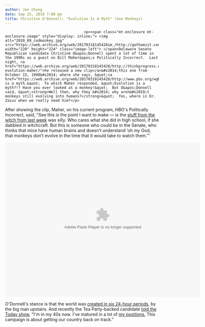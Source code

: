 ```yaml
---
author: Jen Chung
date: Sep 25, 2010 7:00 pm
title: Christine O'Donnell: "Evolution Is A Myth" (See Monkeys)
---
```


	
										<p><span class="mt-enclosure mt-enclosure-image" style="display: inline;"> <img alt="2010_09_codmonkey.jpg" src="https://web.archive.org/web/20170318145428im_/http://gothamist.com/attachments/jen/2010_09_codmonkey.jpg" width="220" height="224" class="image-left"> </span>Delaware Senate Republican candidate Christine O&apos;Donnell spent a lot of time in the 1990s as a guest on Bill Maher&apos;s Politically Incorrect.  Last night, <a href="https://web.archive.org/web/20170318145428/http://thinkprogress.org/2010/09/24/odonnell-evolution-maher/">he released a new clip</a>&#x2014;this one from October 15, 1998&#x2014; where she says, &quot;<a href="https://web.archive.org/web/20170318145428/http://www.pbs.org/wgbh/nova/evolution/">Evolution</a> is a myth.&quot;  To which Maher responded, &quot;Evolution is a myth?!? Have you ever looked at a monkey!&quot;  But O&apos;Donnell said, &quot;<strong>Well then, why they &#x2014; why aren&#x2019;t monkeys still evolving into humans?</strong>&quot;  Yes, where is Dr. Zaius when we really need him?</p>

<p>After showing the clip, Maher, on his current program, HBO&apos;s Politically Incorrect, said, &quot;See this is the point I want to make &#x2014; is the <a href="https://web.archive.org/web/20170318145428/http://gothamist.com/2010/09/19/elaine_benes_ringer-senate_hopeful.php">stuff from the witch from last week</a> was silly. Who cares what she did in high school, if she dabbled in witchcraft. But this is someone who could be in the Senate, who thinks that mice have human brains and doesn&#x2019;t understand &#x2018;oh my God, that monkeys don&#x2019;t evolve in the time that it would take to watch them.&#x2019;&#x201D;</p>

<center><object width="640" height="505"><param name="movie" value="http://www.youtube.com/v/KB0TLgcNesU?fs=1&amp;hl=en_US"><param name="allowFullScreen" value="true"><param name="allowscriptaccess" value="always"><embed src="https://web.archive.org/web/20170318145428oe_/http://www.youtube.com/v/KB0TLgcNesU?fs=1&amp;hl=en_US" type="application/x-shockwave-flash" allowscriptaccess="always" allowfullscreen="true" width="640" height="505"></object></center>

<p>O&apos;Donnell&apos;s stance is that the world was <a href="https://web.archive.org/web/20170318145428/http://nymag.com/daily/intel/2010/09/the_gops_delaware_senate_nomin.html">created in six 24-hour periods</a>, by the big man upstairs. And recently the Tea Party-backed candidate <a href="https://web.archive.org/web/20170318145428/http://www.nydailynews.com/news/politics/2010/09/25/2010-09-25_christine_odonnell_gop_senate_nominee_and_tea_party_favorite_evolution_is_a_myth.html">told the Today show</a>, &quot;I&apos;m in my 40s now. I&apos;ve matured in a lot of <a href="https://web.archive.org/web/20170318145428/http://gothamist.com/2010/09/15/christine_odonnell_is_mistress_of_h.php">my positions.</a> This campaign is about getting our country back on track.&quot;</p>					
										
									
				